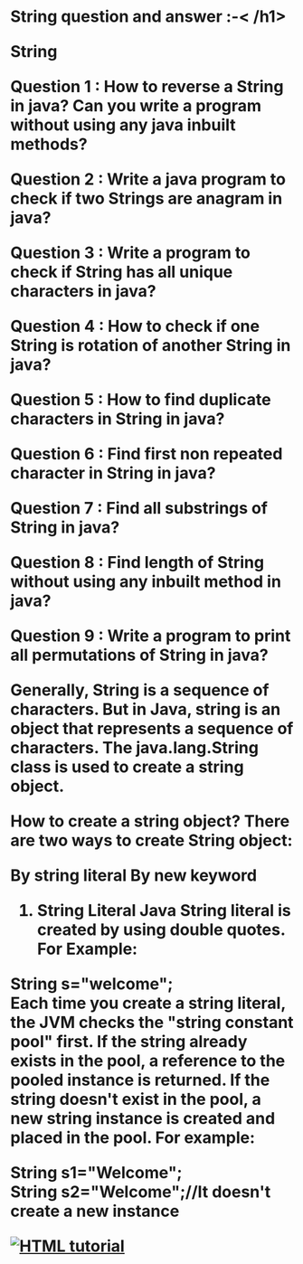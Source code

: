 <h1>String question and answer :-< /h1> 


String

Question 1 : How to reverse a String in java? Can you write a program without using any java inbuilt methods?

Question 2 : Write a java program to check if two Strings are anagram in java?

Question 3 : Write a program to check if String has all unique characters in java?

Question 4 : How to check if one String is rotation of another String in java?

Question 5 : How to find duplicate characters in String in java?

Question 6 : Find first non repeated character in String in java?

Question 7 : Find all substrings of String in java?

Question 8 : Find length of String without using any inbuilt method in java?

Question 9 : Write a program to print all permutations of String in java?

<p>Generally, String is a sequence of characters. But in Java, string is an object that represents a sequence of characters. The java.lang.String class is used to create a string object.

How to create a string object?
There are two ways to create String object:

By string literal
By new keyword
1) String Literal
Java String literal is created by using double quotes. For Example:

String s="welcome";  
Each time you create a string literal, the JVM checks the "string constant pool" first. If the string already exists in the pool, a reference to the pooled instance is returned. If the string doesn't exist in the pool, a new string instance is created and placed in the pool. For example:

String s1="Welcome";  
String s2="Welcome";//It doesn't create a new instance  
 </p>




<a href="default.asp"><img src="https://www.javastring.net/wp-content/uploads/java-string-length-method-example.png" alt="HTML tutorial" style=""></a>

